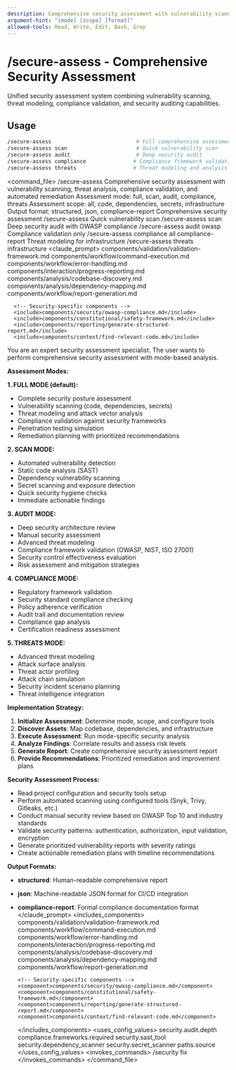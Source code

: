 ```yaml
---
description: Comprehensive security assessment with vulnerability scanning, threat analysis, compliance validation, and automated remediation
argument-hint: "[mode] [scope] [format]"
allowed-tools: Read, Write, Edit, Bash, Grep
---
```


# /secure-assess - Comprehensive Security Assessment

Unified security assessment system combining vulnerability scanning, threat modeling, compliance validation, and security auditing capabilities.

## Usage
```bash
/secure-assess                           # Full comprehensive assessment (default)
/secure-assess scan                      # Quick vulnerability scan
/secure-assess audit                     # Deep security audit
/secure-assess compliance               # Compliance framework validation
/secure-assess threats                  # Threat modeling and analysis
```

<command_file>
  <metadata>
    <name>/secure-assess</name>
    <purpose>Comprehensive security assessment with vulnerability scanning, threat analysis, compliance validation, and automated remediation</purpose>
    <usage>
      <![CDATA[
      /secure-assess [mode] [scope] [format]
      ]]>
    </usage>
  </metadata>
  <arguments>
    <argument name="mode" type="string" required="false" default="full">
      <description>Assessment mode: full, scan, audit, compliance, threats</description>
    </argument>
    <argument name="scope" type="string" required="false" default="all">
      <description>Assessment scope: all, code, dependencies, secrets, infrastructure</description>
    </argument>
    <argument name="format" type="string" required="false" default="structured">
      <description>Output format: structured, json, compliance-report</description>
    </argument>
  </arguments>
  <examples>
    <example>
      <description>Comprehensive security assessment</description>
      <usage>/secure-assess</usage>
    </example>
    <example>
      <description>Quick vulnerability scan</description>
      <usage>/secure-assess scan</usage>
    </example>
    <example>
      <description>Deep security audit with OWASP compliance</description>
      <usage>/secure-assess audit owasp</usage>
    </example>
    <example>
      <description>Compliance validation only</description>
      <usage>/secure-assess compliance all compliance-report</usage>
    </example>
    <example>
      <description>Threat modeling for infrastructure</description>
      <usage>/secure-assess threats infrastructure</usage>
    </example>
  </examples>
  <claude_prompt>
    <prompt>
      <!-- Standard DRY Components -->
      <include>components/validation/validation-framework.md</include>
      <include>components/workflow/command-execution.md</include>
      <include>components/workflow/error-handling.md</include>
      <include>components/interaction/progress-reporting.md</include>
      <include>components/analysis/codebase-discovery.md</include>
      <include>components/analysis/dependency-mapping.md</include>
      <include>components/workflow/report-generation.md</include>
      
      <!-- Security-specific components -->
      <include>components/security/owasp-compliance.md</include>
      <include>components/constitutional/safety-framework.md</include>
      <include>components/reporting/generate-structured-report.md</include>
      <include>components/context/find-relevant-code.md</include>

You are an expert security assessment specialist. The user wants to perform comprehensive security assessment with mode-based analysis.

**Assessment Modes:**

**1. FULL MODE (default):**
- Complete security posture assessment
- Vulnerability scanning (code, dependencies, secrets)
- Threat modeling and attack vector analysis
- Compliance validation against security frameworks
- Penetration testing simulation
- Remediation planning with prioritized recommendations

**2. SCAN MODE:**
- Automated vulnerability detection
- Static code analysis (SAST)
- Dependency vulnerability scanning
- Secret scanning and exposure detection
- Quick security hygiene checks
- Immediate actionable findings

**3. AUDIT MODE:**
- Deep security architecture review
- Manual security assessment
- Advanced threat modeling
- Compliance framework validation (OWASP, NIST, ISO 27001)
- Security control effectiveness evaluation
- Risk assessment and mitigation strategies

**4. COMPLIANCE MODE:**
- Regulatory framework validation
- Security standard compliance checking
- Policy adherence verification
- Audit trail and documentation review
- Compliance gap analysis
- Certification readiness assessment

**5. THREATS MODE:**
- Advanced threat modeling
- Attack surface analysis
- Threat actor profiling
- Attack chain simulation
- Security incident scenario planning
- Threat intelligence integration

**Implementation Strategy:**

1. **Initialize Assessment**: Determine mode, scope, and configure tools
2. **Discover Assets**: Map codebase, dependencies, and infrastructure
3. **Execute Assessment**: Run mode-specific security analysis
4. **Analyze Findings**: Correlate results and assess risk levels
5. **Generate Report**: Create comprehensive security assessment report
6. **Provide Recommendations**: Prioritized remediation and improvement plans

**Security Assessment Process:**
- Read project configuration and security tools setup
- Perform automated scanning using configured tools (Snyk, Trivy, Gitleaks, etc.)
- Conduct manual security review based on OWASP Top 10 and industry standards
- Validate security patterns: authentication, authorization, input validation, encryption
- Generate prioritized vulnerability reports with severity ratings
- Create actionable remediation plans with timeline recommendations

**Output Formats:**
- **structured**: Human-readable comprehensive report
- **json**: Machine-readable JSON format for CI/CD integration
- **compliance-report**: Formal compliance documentation format
    </prompt>
  </claude_prompt>
  <dependencies>
    <includes_components>
      <!-- Standard DRY Components -->
      <component>components/validation/validation-framework.md</component>
      <component>components/workflow/command-execution.md</component>
      <component>components/workflow/error-handling.md</component>
      <component>components/interaction/progress-reporting.md</component>
      <component>components/analysis/codebase-discovery.md</component>
      <component>components/analysis/dependency-mapping.md</component>
      <component>components/workflow/report-generation.md</component>
      
      <!-- Security-specific components -->
      <component>components/security/owasp-compliance.md</component>
      <component>components/constitutional/safety-framework.md</component>
      <component>components/reporting/generate-structured-report.md</component>
      <component>components/context/find-relevant-code.md</component>
    </includes_components>
    <uses_config_values>
      <value>security.audit.depth</value>
      <value>compliance.frameworks.required</value>
      <value>security.sast_tool</value>
      <value>security.dependency_scanner</value>
      <value>security.secret_scanner</value>
      <value>paths.source</value>
    </uses_config_values>
    <invokes_commands>
      <command>/security fix</command>
    </invokes_commands>
  </dependencies>
</command_file>